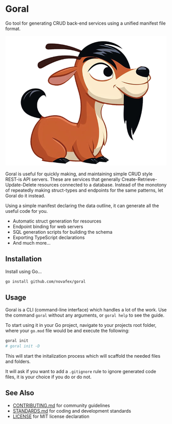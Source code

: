 # Goral

Go tool for generating CRUD back-end services using a unified manifest file format.

![Gary the Goral](./docs/goral.png)

Goral is useful for quickly making, and maintaining simple CRUD style REST-is
API servers. These are services that generally Create-Retrieve-Update-Delete
resources connected to a database. Instead of the monotony of repeatedly making
struct-types and endpoints for the same patterns, let Goral do it instead.

Using a simple manifest declaring the data outline, it can generate all the
useful code for you.

* Automatic struct generation for resources
* Endpoint binding for web servers
* SQL generation scripts for building the schema
* Exporting TypeScript declarations
* And much more...

## Installation

Install using Go...

```bash
go install github.com/novafex/goral
```

## Usage

Goral is a CLI (command-line interface) which handles a lot of the work. Use the
command `goral` without any arguments, or `goral help` to see the guide.

To start using it in your Go project, navigate to your projects root folder,
where your `go.mod` file would be and execute the following:

```bash
goral init
# goral init -D
```

This will start the initalization process which will scaffold the needed files
and folders.

It will ask if you want to add a `.gitignore` rule to ignore generated code files,
it is your choice if you do or do not.

## See Also

- [CONTRIBUTING.md](./CONTRIBUTING.md) for community guidelines
- [STANDARDS.md](./STANDARDS.md) for coding and development standards
- [LICENSE](./LICENSE) for MIT license declaration
